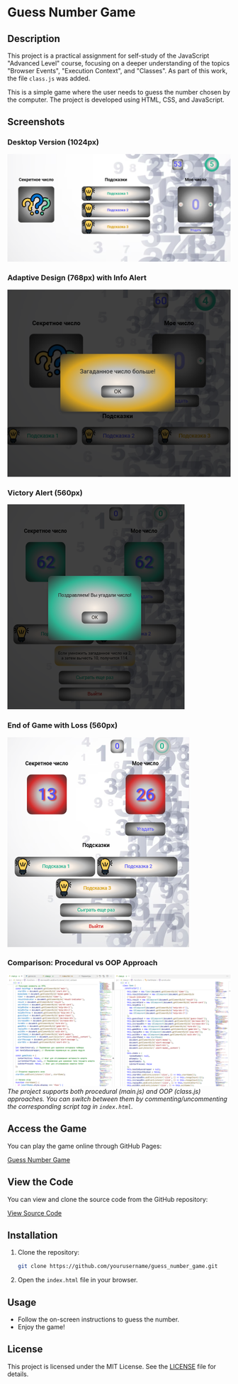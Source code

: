 # Guess Number Game

## Description

This project is a practical assignment for self-study of the JavaScript "Advanced Level" course, focusing on a deeper understanding of the topics "Browser Events", "Execution Context", and "Classes". As part of this work, the file `class.js` was added.

This is a simple game where the user needs to guess the number chosen by the computer. The project is developed using HTML, CSS, and JavaScript.

## Screenshots

### Desktop Version (1024px)
![Desktop Version](./screenshots/image1.png)

### Adaptive Design (768px) with Info Alert
![Adaptive Design](./screenshots/image2.png)

### Victory Alert (560px)
![Victory Alert](./screenshots/image3.png)

### End of Game with Loss (560px)
![End of Game](./screenshots/image4.png)

### Comparison: Procedural vs OOP Approach
![Comparison of main.js and class.js](./screenshots/image5.png)
*The project supports both procedural (main.js) and OOP (class.js) approaches. You can switch between them by commenting/uncommenting the corresponding script tag in `index.html`.*

## Access the Game

You can play the game online through GitHub Pages:

[Guess Number Game](https://kate8382.github.io/guess_number_game/)

## View the Code

You can view and clone the source code from the GitHub repository:

[View Source Code](https://github.com/kate8382/guess_number_game.git)

## Installation

1. Clone the repository:
   ```bash
   git clone https://github.com/yourusername/guess_number_game.git
   ```
2. Open the `index.html` file in your browser.

## Usage

- Follow the on-screen instructions to guess the number.
- Enjoy the game!

## License

This project is licensed under the MIT License. See the [LICENSE](./LICENSE) file for details.